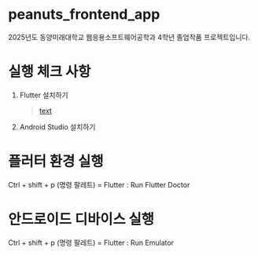 # peanuts_frontend_app
2025년도 동양미래대학교 웹응용소프트웨어공학과 4학년 졸업작품 프로젝트입니다.

# 실행 체크 사항
1. Flutter 설치하기
    > [text](https://docs.flutter.dev/release/archive)
2. Android Studio 설치하기


# 플러터 환경 실행
Ctrl + shift + p (명령 팔레트) = Flutter : Run Flutter Doctor

# 안드로이드 디바이스 실행
Ctrl + shift + p (명령 팔레트) = Flutter : Run Emulator